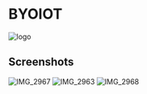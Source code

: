 # BYOIOT
![logo](https://github.com/osshiya/BYOIOT/assets/64403759/6a0e8210-3232-4edf-ab88-5c44b56d74db)

## Screenshots
![IMG_2967](https://github.com/osshiya/BYOIOT/assets/64403759/7c463e9d-7bc3-4c46-b895-186e2d15600c)
![IMG_2963](https://github.com/osshiya/BYOIOT/assets/64403759/a4c2bf72-d02a-4952-af02-cd8a054c1580)
![IMG_2968](https://github.com/osshiya/BYOIOT/assets/64403759/2f26287a-2a57-4e47-8185-d980c89ca6fa)
